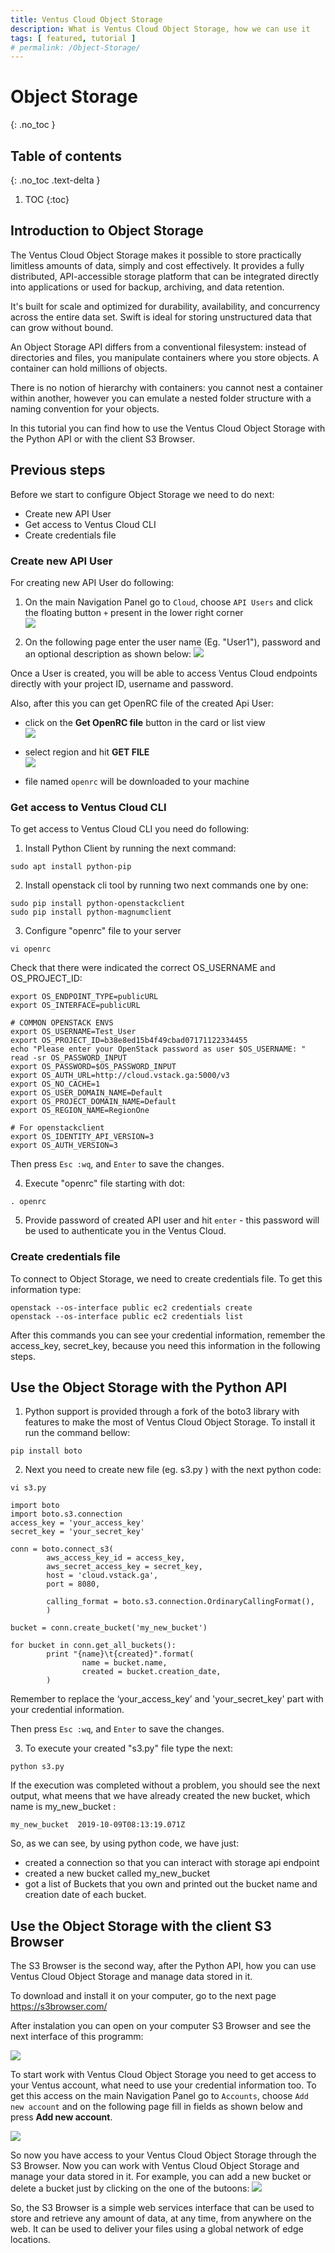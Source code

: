 ```yaml
---
title: Ventus Cloud Object Storage
description: What is Ventus Cloud Object Storage, how we can use it
tags: [ featured, tutorial ]
# permalink: /Object-Storage/
---
```

# Object Storage
{: .no_toc }

## Table of contents
{: .no_toc .text-delta }

1. TOC
{:toc}

## Introduction to Object Storage

The Ventus Cloud Object Storage makes it possible to store practically limitless amounts of data, simply and cost effectively. It provides a fully distributed, API-accessible storage platform that can be integrated directly into applications or used for backup, archiving, and data retention.

It's built for scale and optimized for durability, availability, and concurrency across the entire data set. Swift is ideal for storing unstructured data that can grow without bound.

An Object Storage API differs from a conventional filesystem: instead of directories and files, you manipulate containers where you store objects. A container can hold millions of objects.

There is no notion of hierarchy with containers: you cannot nest a container within another, however you can emulate a nested folder structure with a naming convention for your objects. 

In this tutorial you can find how to use the Ventus Cloud Object Storage with the Python API or with the client S3 Browser.

## Previous steps

Before we start to configure Object Storage we need to do next:
- Create new API User 
- Get access to Ventus Cloud CLI  
- Create credentials file

### Create new API User

For creating new API User do following:

1) On the main Navigation Panel go to  `Cloud`, choose `API Users` and click the floating button `+` present in the lower right corner   
![](../../assets/img/API-Users/API-Users1.png)  

2) On the following page enter the user name (Eg. "User1"), password and an optional description as shown below: 
![](../../assets/img/API-Users/API-Users2.png)  

Once a User is created, you will be able to access Ventus Cloud endpoints directly with your project ID, username and password.

Also, after this you can get OpenRC file of the created Api User:

- click on the **Get OpenRC file** button in the card or list view   
![](../../assets/img/API-Users/API-Users5.png)

- select region and hit **GET FILE**  
![](../../assets/img/API-Users/API-Users6.png)

- file named `openrc` will be downloaded to your machine  

### Get access to Ventus Cloud CLI

To get access to Ventus Cloud CLI you need do following:
1) Install Python Client by running the next command:
```
sudo apt install python-pip
```

2) Install openstack cli tool by running two next commands one by one: 
```
sudo pip install python-openstackclient
sudo pip install python-magnumclient
```

3) Configure "openrc" file to your server  
```
vi openrc
```

Сheck that there were indicated the correct OS_USERNAME and  OS_PROJECT_ID:

```
export OS_ENDPOINT_TYPE=publicURL
export OS_INTERFACE=publicURL

# COMMON OPENSTACK ENVS
export OS_USERNAME=Test_User
export OS_PROJECT_ID=b38e8ed15b4f49cbad07171122334455
echo "Please enter your OpenStack password as user $OS_USERNAME: "
read -sr OS_PASSWORD_INPUT
export OS_PASSWORD=$OS_PASSWORD_INPUT
export OS_AUTH_URL=http://cloud.vstack.ga:5000/v3
export OS_NO_CACHE=1
export OS_USER_DOMAIN_NAME=Default
export OS_PROJECT_DOMAIN_NAME=Default
export OS_REGION_NAME=RegionOne

# For openstackclient
export OS_IDENTITY_API_VERSION=3
export OS_AUTH_VERSION=3
```
Then press `Esc :wq`, and `Enter` to save the changes.

4) Execute "openrc" file starting with dot:

```
. openrc
```

5) Provide password of created API user and hit `enter` - this password will be used to authenticate you in the Ventus Cloud.

### Create credentials file

To connect to Object Storage, we need to create credentials file. To get this information type:

```
openstack --os-interface public ec2 credentials create
openstack --os-interface public ec2 credentials list
```
After this commands you can see your credential information, remember the access_key, secret_key, because you need this information in the following steps.

## Use the Object Storage with the Python API

1) Python support is provided through a fork of the boto3 library with features to make the most of Ventus Cloud Object Storage. To install it run the command bellow:
```
pip install boto
```

2) Next you need to create new file (eg. s3.py ) with the next python code:
```
vi s3.py
```
```
import boto
import boto.s3.connection
access_key = 'your_access_key'
secret_key = 'your_secret_key'

conn = boto.connect_s3(
        aws_access_key_id = access_key,
        aws_secret_access_key = secret_key,
        host = 'cloud.vstack.ga',
        port = 8080,
        
        calling_format = boto.s3.connection.OrdinaryCallingFormat(),
        )

bucket = conn.create_bucket('my_new_bucket')

for bucket in conn.get_all_buckets():
        print "{name}\t{created}".format(
                name = bucket.name,
                created = bucket.creation_date,
        )

```
Remember to replace the ‘your_access_key’ and 'your_secret_key' part with your credential information.

Then press `Esc :wq`, and `Enter` to save the changes.

3) To execute your created "s3.py" file type the next:

```
python s3.py
```
If the execution was completed without a problem, you should see the next output, what meens that we have already created the new bucket, which name is my_new_bucket :
```
my_new_bucket  2019-10-09T08:13:19.071Z
```

So, as we can see, by using python code, we have just:

- created a connection so that you can interact with storage api endpoint
- created a new bucket called my_new_bucket
- got a list of Buckets that you own and printed out the bucket name and creation date of each bucket.

## Use the Object Storage with the client S3 Browser

The S3 Browser is the second way, after the Python API, how you can use  Ventus Cloud Object Storage and manage data stored in it.

To download and install it on your computer, go to the next page <https://s3browser.com/>

After instalation you can open on your computer S3 Browser and see the next interface of this programm:  

![](../../assets/img/object-storage/1.png) 

To start work with Ventus Cloud Object Storage you need to get access to your Ventus account, what need to use your credential information too. To get this access on the main Navigation Panel go to  `Accounts`, choose `Add new account` and on the following page fill in fields as shown below and press **Add new account**.

![](../../assets/img/object-storage/2.png)

So now you have access to your Ventus Cloud Object Storage through the S3 Browser. Now you can work with Ventus Cloud Object Storage and manage your data stored in it. For example, you can add a new bucket or delete a bucket just by clicking on the one of the butoons:
![](../../assets/img/object-storage/3.png)

So, the S3 Browser is a simple web services interface that can be used to store and retrieve any amount of data, at any time, from anywhere on the web.  It can be used to deliver your files using a global network of edge locations.



















